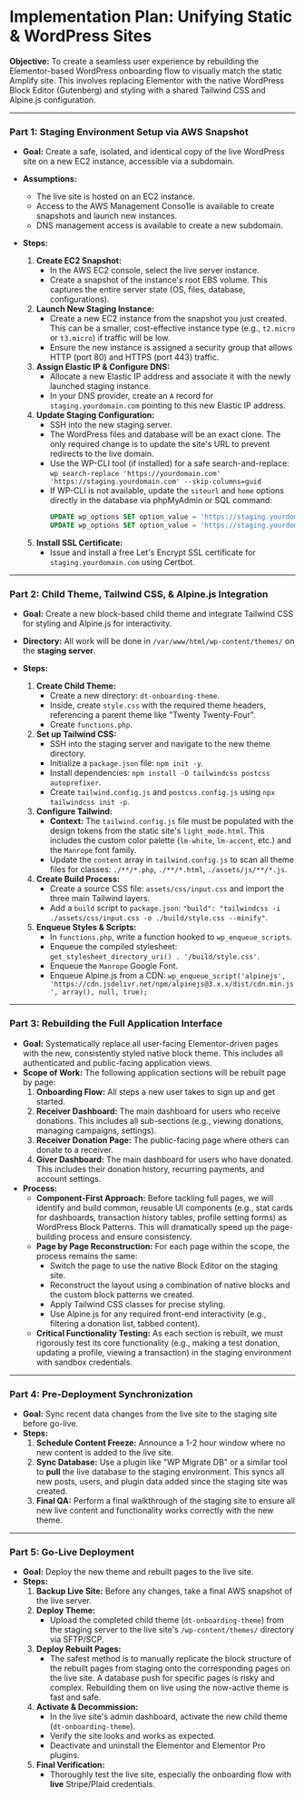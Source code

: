 # Implementation Plan: Unifying Static & WordPress Sites

**Objective:** To create a seamless user experience by rebuilding the Elementor-based WordPress onboarding flow to visually match the static Amplify site. This involves replacing Elementor with the native WordPress Block Editor (Gutenberg) and styling with a shared Tailwind CSS and Alpine.js configuration.

---

### **Part 1: Staging Environment Setup via AWS Snapshot**

*   **Goal:** Create a safe, isolated, and identical copy of the live WordPress site on a new EC2 instance, accessible via a subdomain.
*   **Assumptions:**
    *   The live site is hosted on an EC2 instance.
    *   Access to the AWS Management Conso1le is available to create snapshots and launch new instances.
    *   DNS management access is available to create a new subdomain.

*   **Steps:**
    1.  **Create EC2 Snapshot:**
        *   In the AWS EC2 console, select the live server instance.
        *   Create a snapshot of the instance's root EBS volume. This captures the entire server state (OS, files, database, configurations).
    2.  **Launch New Staging Instance:**
        *   Create a new EC2 instance from the snapshot you just created. This can be a smaller, cost-effective instance type (e.g., `t2.micro` or `t3.micro`) if traffic will be low.
        *   Ensure the new instance is assigned a security group that allows HTTP (port 80) and HTTPS (port 443) traffic.
    3.  **Assign Elastic IP & Configure DNS:**
        *   Allocate a new Elastic IP address and associate it with the newly launched staging instance.
        *   In your DNS provider, create an `A` record for `staging.yourdomain.com` pointing to this new Elastic IP address.
    4.  **Update Staging Configuration:**
        *   SSH into the new staging server.
        *   The WordPress files and database will be an exact clone. The only required change is to update the site's URL to prevent redirects to the live domain.
        *   Use the WP-CLI tool (if installed) for a safe search-and-replace: `wp search-replace 'https://yourdomain.com' 'https://staging.yourdomain.com' --skip-columns=guid`
        *   If WP-CLI is not available, update the `siteurl` and `home` options directly in the database via phpMyAdmin or SQL command:
            ```sql
            UPDATE wp_options SET option_value = 'https://staging.yourdomain.com' WHERE option_name = 'siteurl';
            UPDATE wp_options SET option_value = 'https://staging.yourdomain.com' WHERE option_name = 'home';
            ```
    5.  **Install SSL Certificate:**
        *   Issue and install a free Let's Encrypt SSL certificate for `staging.yourdomain.com` using Certbot.

---

### **Part 2: Child Theme, Tailwind CSS, & Alpine.js Integration**

*   **Goal:** Create a new block-based child theme and integrate Tailwind CSS for styling and Alpine.js for interactivity.
*   **Directory:** All work will be done in `/var/www/html/wp-content/themes/` on the **staging server**.

*   **Steps:**
    1.  **Create Child Theme:**
        *   Create a new directory: `dt-onboarding-theme`.
        *   Inside, create `style.css` with the required theme headers, referencing a parent theme like "Twenty Twenty-Four".
        *   Create `functions.php`.
    2.  **Set up Tailwind CSS:**
        *   SSH into the staging server and navigate to the new theme directory.
        *   Initialize a `package.json` file: `npm init -y`.
        *   Install dependencies: `npm install -D tailwindcss postcss autoprefixer`.
        *   Create `tailwind.config.js` and `postcss.config.js` using `npx tailwindcss init -p`.
    3.  **Configure Tailwind:**
        *   **Context:** The `tailwind.config.js` file must be populated with the design tokens from the static site's `light_mode.html`. This includes the custom color palette (`lm-white`, `lm-accent`, etc.) and the `Manrope` font family.
        *   Update the `content` array in `tailwind.config.js` to scan all theme files for classes: `./**/*.php`, `./**/*.html`, `./assets/js/**/*.js`.
    4.  **Create Build Process:**
        *   Create a source CSS file: `assets/css/input.css` and import the three main Tailwind layers.
        *   Add a `build` script to `package.json`: `"build": "tailwindcss -i ./assets/css/input.css -o ./build/style.css --minify"`.
    5.  **Enqueue Styles & Scripts:**
        *   In `functions.php`, write a function hooked to `wp_enqueue_scripts`.
        *   Enqueue the compiled stylesheet: `get_stylesheet_directory_uri() . '/build/style.css'`.
        *   Enqueue the `Manrope` Google Font.
        *   Enqueue Alpine.js from a CDN: `wp_enqueue_script('alpinejs', 'https://cdn.jsdelivr.net/npm/alpinejs@3.x.x/dist/cdn.min.js', array(), null, true);`

---

### **Part 3: Rebuilding the Full Application Interface**

*   **Goal:** Systematically replace all user-facing Elementor-driven pages with the new, consistently styled native block theme. This includes all authenticated and public-facing application views.
*   **Scope of Work:** The following application sections will be rebuilt page by page:
    1.  **Onboarding Flow:** All steps a new user takes to sign up and get started.
    2.  **Receiver Dashboard:** The main dashboard for users who receive donations. This includes all sub-sections (e.g., viewing donations, managing campaigns, settings).
    3.  **Receiver Donation Page:** The public-facing page where others can donate to a receiver.
    4.  **Giver Dashboard:** The main dashboard for users who have donated. This includes their donation history, recurring payments, and account settings.
*   **Process:**
    *   **Component-First Approach:** Before tackling full pages, we will identify and build common, reusable UI components (e.g., stat cards for dashboards, transaction history tables, profile setting forms) as WordPress Block Patterns. This will dramatically speed up the page-building process and ensure consistency.
    *   **Page by Page Reconstruction:** For each page within the scope, the process remains the same:
        *   Switch the page to use the native Block Editor on the staging site.
        *   Reconstruct the layout using a combination of native blocks and the custom block patterns we created.
        *   Apply Tailwind CSS classes for precise styling.
        *   Use Alpine.js for any required front-end interactivity (e.g., filtering a donation list, tabbed content).
    *   **Critical Functionality Testing:** As each section is rebuilt, we must rigorously test its core functionality (e.g., making a test donation, updating a profile, viewing a transaction) in the staging environment with sandbox credentials.

---

### **Part 4: Pre-Deployment Synchronization**

*   **Goal:** Sync recent data changes from the live site to the staging site before go-live.
*   **Steps:**
    1.  **Schedule Content Freeze:** Announce a 1-2 hour window where no new content is added to the live site.
    2.  **Sync Database:** Use a plugin like "WP Migrate DB" or a similar tool to **pull** the live database to the staging environment. This syncs all new posts, users, and plugin data added since the staging site was created.
    3.  **Final QA:** Perform a final walkthrough of the staging site to ensure all new live content and functionality works correctly with the new theme.

---

### **Part 5: Go-Live Deployment**

*   **Goal:** Deploy the new theme and rebuilt pages to the live site.
*   **Steps:**
    1.  **Backup Live Site:** Before any changes, take a final AWS snapshot of the live server.
    2.  **Deploy Theme:**
        *   Upload the completed child theme (`dt-onboarding-theme`) from the staging server to the live site's `/wp-content/themes/` directory via SFTP/SCP.
    3.  **Deploy Rebuilt Pages:**
        *   The safest method is to manually replicate the block structure of the rebuilt pages from staging onto the corresponding pages on the live site. A database push for specific pages is risky and complex. Rebuilding them on live using the now-active theme is fast and safe.
    4.  **Activate & Decommission:**
        *   In the live site's admin dashboard, activate the new child theme (`dt-onboarding-theme`).
        *   Verify the site looks and works as expected.
        *   Deactivate and uninstall the Elementor and Elementor Pro plugins.
    5.  **Final Verification:**
        *   Thoroughly test the live site, especially the onboarding flow with **live** Stripe/Plaid credentials.
